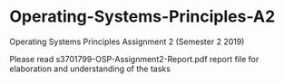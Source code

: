 # Operating-Systems-Principles-A2
Operating Systems Principles Assignment 2 (Semester 2 2019)

Please read s3701799-OSP-Assignment2-Report.pdf report file for elaboration and understanding of the tasks
